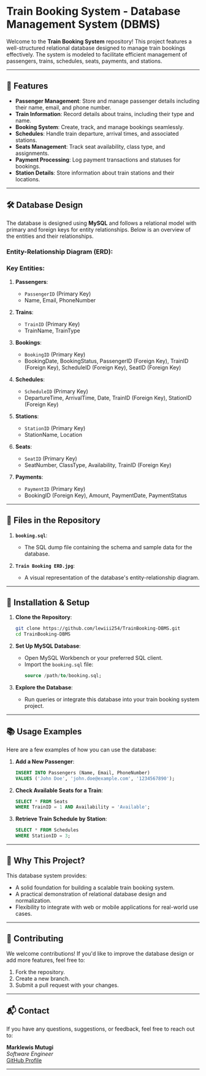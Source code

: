 # Train Booking System - Database Management System (DBMS)

Welcome to the **Train Booking System** repository! This project features a well-structured relational database designed to manage train bookings effectively. The system is modeled to facilitate efficient management of passengers, trains, schedules, seats, payments, and stations.

---

## 🚀 Features

- **Passenger Management**: Store and manage passenger details including their name, email, and phone number.
- **Train Information**: Record details about trains, including their type and name.
- **Booking System**: Create, track, and manage bookings seamlessly.
- **Schedules**: Handle train departure, arrival times, and associated stations.
- **Seats Management**: Track seat availability, class type, and assignments.
- **Payment Processing**: Log payment transactions and statuses for bookings.
- **Station Details**: Store information about train stations and their locations.

---

## 🛠️ Database Design

The database is designed using **MySQL** and follows a relational model with primary and foreign keys for entity relationships. Below is an overview of the entities and their relationships.

### Entity-Relationship Diagram (ERD):



### Key Entities:

1. **Passengers**:
   - `PassengerID` (Primary Key)
   - Name, Email, PhoneNumber

2. **Trains**:
   - `TrainID` (Primary Key)
   - TrainName, TrainType

3. **Bookings**:
   - `BookingID` (Primary Key)
   - BookingDate, BookingStatus, PassengerID (Foreign Key), TrainID (Foreign Key), ScheduleID (Foreign Key), SeatID (Foreign Key)

4. **Schedules**:
   - `ScheduleID` (Primary Key)
   - DepartureTime, ArrivalTime, Date, TrainID (Foreign Key), StationID (Foreign Key)

5. **Stations**:
   - `StationID` (Primary Key)
   - StationName, Location

6. **Seats**:
   - `SeatID` (Primary Key)
   - SeatNumber, ClassType, Availability, TrainID (Foreign Key)

7. **Payments**:
   - `PaymentID` (Primary Key)
   - BookingID (Foreign Key), Amount, PaymentDate, PaymentStatus

---

## 📂 Files in the Repository

1. **`booking.sql`**:
   - The SQL dump file containing the schema and sample data for the database.

2. **`Train Booking ERD.jpg`**:
   - A visual representation of the database's entity-relationship diagram.

---

## 🔧 Installation & Setup

1. **Clone the Repository**:
   ```bash
   git clone https://github.com/lewiii254/TrainBooking-DBMS.git
   cd TrainBooking-DBMS
   ```

2. **Set Up MySQL Database**:
   - Open MySQL Workbench or your preferred SQL client.
   - Import the `booking.sql` file:
     ```sql
     source /path/to/booking.sql;
     ```

3. **Explore the Database**:
   - Run queries or integrate this database into your train booking system project.

---

## 📚 Usage Examples

Here are a few examples of how you can use the database:

1. **Add a New Passenger**:
   ```sql
   INSERT INTO Passengers (Name, Email, PhoneNumber)
   VALUES ('John Doe', 'john.doe@example.com', '1234567890');
   ```

2. **Check Available Seats for a Train**:
   ```sql
   SELECT * FROM Seats
   WHERE TrainID = 1 AND Availability = 'Available';
   ```

3. **Retrieve Train Schedule by Station**:
   ```sql
   SELECT * FROM Schedules
   WHERE StationID = 3;
   ```

---

## 🌟 Why This Project?

This database system provides:

- A solid foundation for building a scalable train booking system.
- A practical demonstration of relational database design and normalization.
- Flexibility to integrate with web or mobile applications for real-world use cases.

---

## 🤝 Contributing

We welcome contributions! If you'd like to improve the database design or add more features, feel free to:

1. Fork the repository.
2. Create a new branch.
3. Submit a pull request with your changes.

---


## 📬 Contact

If you have any questions, suggestions, or feedback, feel free to reach out to:

**Marklewis Mutugi**  
*Software Engineer*  
[GitHub Profile](https://github.com/lewiii254)

---

